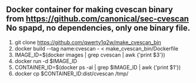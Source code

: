 Docker container for making cvescan binary from https://github.com/canonical/sec-cvescan No spapd, no dependencies, only one binary file.
---
1) git clone https://github.com/qwerty1q2w/make_cvescan_bin
2) docker build --tag name:cvescan - < make_cvescan_bin/Dockerfile
4) IMAGE_ID=$(docker images | grep cvescan | awk {'print $3'})
5) docker run -d $IMAGE_ID
6) CONTAINER_ID=$(docker ps -al | grep $IMAGE_ID | awk {'print $1'})
7) docker cp $CONTAINER_ID:dist/cvescan /tmp/
